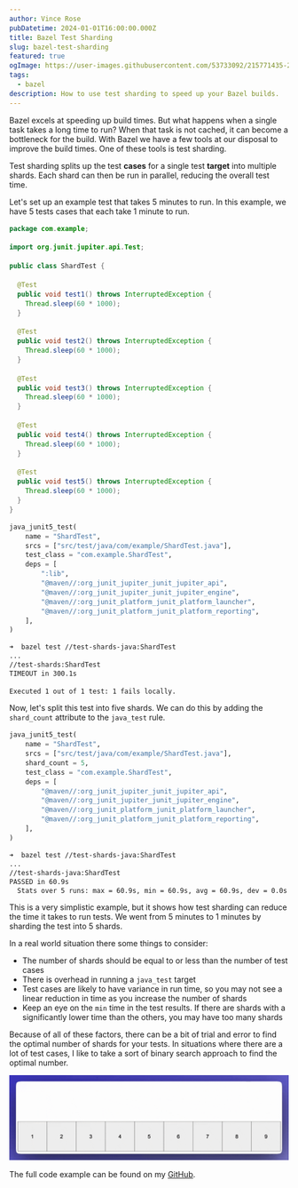 ```yaml
---
author: Vince Rose
pubDatetime: 2024-01-01T16:00:00.000Z
title: Bazel Test Sharding
slug: bazel-test-sharding
featured: true
ogImage: https://user-images.githubusercontent.com/53733092/215771435-25408246-2309-4f8b-a781-1f3d93bdf0ec.png
tags:
  - bazel
description: How to use test sharding to speed up your Bazel builds.
---
```


Bazel excels at speeding up build times. But what happens when a single task takes a long time to run? When that task is not cached, it can become a bottleneck for the build. With Bazel we have a few tools at our disposal to improve the build times. One of these tools is test sharding.

Test sharding splits up the test **cases** for a single test **target** into multiple shards. Each shard can then be run in parallel, reducing the overall test time.

Let's set up an example test that takes 5 minutes to run. In this example, we have 5 tests cases that each take 1 minute to run.

```java
package com.example;

import org.junit.jupiter.api.Test;

public class ShardTest {

  @Test
  public void test1() throws InterruptedException {
    Thread.sleep(60 * 1000);
  }

  @Test
  public void test2() throws InterruptedException {
    Thread.sleep(60 * 1000);
  }

  @Test
  public void test3() throws InterruptedException {
    Thread.sleep(60 * 1000);
  }

  @Test
  public void test4() throws InterruptedException {
    Thread.sleep(60 * 1000);
  }

  @Test
  public void test5() throws InterruptedException {
    Thread.sleep(60 * 1000);
  }
}
```

```python
java_junit5_test(
    name = "ShardTest",
    srcs = ["src/test/java/com/example/ShardTest.java"],
    test_class = "com.example.ShardTest",
    deps = [
        ":lib",
        "@maven//:org_junit_jupiter_junit_jupiter_api",
        "@maven//:org_junit_jupiter_junit_jupiter_engine",
        "@maven//:org_junit_platform_junit_platform_launcher",
        "@maven//:org_junit_platform_junit_platform_reporting",
    ],
)
```

```shell
➜  bazel test //test-shards-java:ShardTest
...
//test-shards:ShardTest                                                 TIMEOUT in 300.1s

Executed 1 out of 1 test: 1 fails locally.
```

Now, let's split this test into five shards. We can do this by adding the `shard_count` attribute to the `java_test` rule.

```python
java_junit5_test(
    name = "ShardTest",
    srcs = ["src/test/java/com/example/ShardTest.java"],
    shard_count = 5,
    test_class = "com.example.ShardTest",
    deps = [
        "@maven//:org_junit_jupiter_junit_jupiter_api",
        "@maven//:org_junit_jupiter_junit_jupiter_engine",
        "@maven//:org_junit_platform_junit_platform_launcher",
        "@maven//:org_junit_platform_junit_platform_reporting",
    ],
)
```

```shell
➜  bazel test //test-shards-java:ShardTest
...
//test-shards-java:ShardTest                                             PASSED in 60.9s
  Stats over 5 runs: max = 60.9s, min = 60.9s, avg = 60.9s, dev = 0.0s
```

This is a very simplistic example, but it shows how test sharding can reduce the time it takes to run tests. We went from 5 minutes to 1 minutes by sharding the test into 5 shards.

In a real world situation there some things to consider:
* The number of shards should be equal to or less than the number of test cases
* There is overhead in running a `java_test` target
* Test cases are likely to have variance in run time, so you may not see a linear reduction in time as you increase the number of shards
* Keep an eye on the `min` time in the test results. If there are shards with a significantly lower time than the others, you may have too many shards

Because of all of these factors, there can be a bit of trial and error to find the optimal number of shards for your tests. In situations where there are a lot of test cases, I like to take a sort of binary search approach to find the optimal number.

![Test Sharding](../../assets/images/TestShard-1.gif)

The full code example can be found on my [GitHub](https://github.com/vinnybod/bazel-examples/test-sharding).
